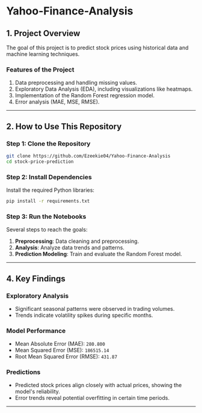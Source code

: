 # Yahoo-Finance-Analysis

## **1. Project Overview**

The goal of this project is to predict stock prices using historical data and machine learning techniques. 

### **Features of the Project**
1. Data preprocessing and handling missing values.
2. Exploratory Data Analysis (EDA), including visualizations like heatmaps.
3. Implementation of the Random Forest regression model.
4. Error analysis (MAE, MSE, RMSE).

---

## **2. How to Use This Repository**

### **Step 1: Clone the Repository**
```bash
git clone https://github.com/Ezeekie04/Yahoo-Finance-Analysis
cd stock-price-prediction
```

### **Step 2: Install Dependencies**
Install the required Python libraries:
```bash
pip install -r requirements.txt
```

### **Step 3: Run the Notebooks**
Several steps to reach the goals:
1. **Preprocessing**: Data cleaning and preprocessing.
2. **Analysis**: Analyze data trends and patterns.
3. **Prediction Modeling**: Train and evaluate the Random Forest model.

---

## **4. Key Findings**
### **Exploratory Analysis**
- Significant seasonal patterns were observed in trading volumes.
- Trends indicate volatility spikes during specific months.

### **Model Performance**
- Mean Absolute Error (MAE): `280.800`
- Mean Squared Error (MSE): `186515.14`
- Root Mean Squared Error (RMSE): `431.87`

### **Predictions**
- Predicted stock prices align closely with actual prices, showing the model's reliability.
- Error trends reveal potential overfitting in certain time periods.

---

